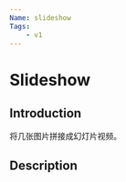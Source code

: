 ```yaml
---
Name: slideshow
Tags: 
    - v1
---
```



# Slideshow

## Introduction

将几张图片拼接成幻灯片视频。

## Description